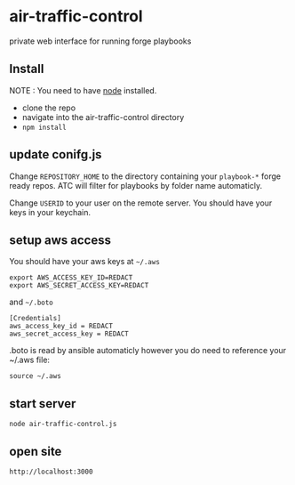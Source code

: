 # air-traffic-control
private web interface for running forge playbooks

## Install

NOTE : You need to have [node](https://nodejs.org/download/) installed.
- clone the repo
- navigate into the air-traffic-control directory
- `npm install`

## update conifg.js
Change `REPOSITORY_HOME` to the directory containing your `playbook-*` forge ready repos.  ATC will filter for playbooks by folder name automaticly.

Change `USERID` to your user on the remote server.  You should have your keys in your keychain.

## setup aws access
You should have your aws keys at `~/.aws`
```
export AWS_ACCESS_KEY_ID=REDACT
export AWS_SECRET_ACCESS_KEY=REDACT
```
and `~/.boto`
```
[Credentials]
aws_access_key_id = REDACT
aws_secret_access_key = REDACT
```
.boto is read by ansible automaticly however you do need to reference your ~/.aws file:
```
source ~/.aws
```

## start server
```
node air-traffic-control.js
```

## open site
```
http://localhost:3000
```
